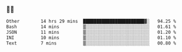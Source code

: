 ### 👨‍💻

<!--START_SECTION:waka-->

```txt
Other        14 hrs 29 mins  ███████████████████████▓░   94.25 %
Bash         14 mins         ▒░░░░░░░░░░░░░░░░░░░░░░░░   01.61 %
JSON         11 mins         ▒░░░░░░░░░░░░░░░░░░░░░░░░   01.20 %
INI          10 mins         ▒░░░░░░░░░░░░░░░░░░░░░░░░   01.10 %
Text         7 mins          ▒░░░░░░░░░░░░░░░░░░░░░░░░   00.80 %
```

<!--END_SECTION:waka-->
